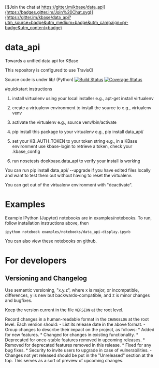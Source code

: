 [![Join the chat at https://gitter.im/kbase/data_api](https://badges.gitter.im/Join%20Chat.svg)](https://gitter.im/kbase/data_api?utm_source=badge&utm_medium=badge&utm_campaign=pr-badge&utm_content=badge)

# data_api

Towards a unified data api for KBase

This repository is configured to use TravisCI

Source code is under lib/ (Python)
[![Build Status](https://travis-ci.org/kbase/data_api.svg?branch=master)](https://travis-ci.org/kbase/data_api)
[![Coverage Status](https://coveralls.io/repos/kbase/data_api/badge.svg?branch=master)](https://coveralls.io/r/kbase/data_api?branch=master)

#quickstart instructions

1. install virtualenv using your local installer
e.g., apt-get install virtualenv

2. create a virtualenv environment to install the source to 
e.g., virtualenv venv

3. activate the virtualenv
e.g., source venv/bin/activate

4. pip install this package to your virtualenv
e.g., pip install data_api/

5. set your KB_AUTH_TOKEN to your token string
e.g., in a KBase environment use kbase-login to retrieve a token, check your .kbase_config

6. run nosetests doekbase.data_api to verify your install is working

You can run pip install data_api/ --upgrade if you have edited files
locally and want to test them out without having to reset the virtualenv.

You can get out of the virtualenv environment with "deactivate".

# Examples

Example IPython (Jupyter) notebooks are in examples/notebooks. To run, follow installation instructions above, then

    ipython notebook examples/notebooks/data_api-display.ipynb 
    
You can also view these notebooks on github.

# For developers

## Versioning and Changelog

Use semantic versioning, "x.y.z", where x is major, or incompatible, differences, y is new but backwards-compatible, and z is minor changes and bugfixes.

Keep the version current in the file `VERSION` at the root level.

Record changes in a human-readable format in the `CHANGELOG` at the root level. Each version should:
    - List its release date in the above format.
    - Group changes to describe their impact on the project, as follows:
        * Added for new features.
        * Changed for changes in existing functionality.
        * Deprecated for once-stable features removed in upcoming releases.
        * Removed for deprecated features removed in this release.
        * Fixed for any bug fixes.
        * Security to invite users to upgrade in case of vulnerabilities.
    - Changes not yet released should be put in the "Unreleased" section at the top. This serves as a sort of preview of upcoming changes.